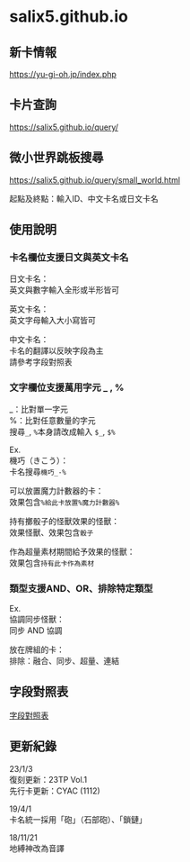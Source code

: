 # salix5.github.io

## 新卡情報
<https://yu-gi-oh.jp/index.php>

## 卡片查詢
<https://salix5.github.io/query/>

## 微小世界跳板搜尋
<https://salix5.github.io/query/small_world.html>

起點及終點：輸入ID、中文卡名或日文卡名

## 使用說明

### 卡名欄位支援日文與英文卡名  
日文卡名：  
英文與數字輸入全形或半形皆可

英文卡名：  
英文字母輸入大小寫皆可

中文卡名：  
卡名的翻譯以反映字段為主  
請參考字段對照表


### 文字欄位支援萬用字元 \_ , %  
\_：比對單一字元  
%：比對任意數量的字元  
搜尋`_`, `%`本身請改成輸入 `$_`, `$%`

Ex.  
機巧（きこう）：  
卡名搜尋`機巧_-%`

可以放置魔力計數器的卡：  
效果包含`%給此卡放置%魔力計數器%`

持有擲骰子的怪獸效果的怪獸：  
效果怪獸、效果包含`骰子`

作為超量素材期間給予效果的怪獸：  
效果包含`持有此卡作為素材`


### 類型支援AND、OR、排除特定類型
Ex.  
協調同步怪獸：  
同步 AND 協調  

放在牌組的卡：  
排除：融合、同步、超量、連結  


## 字段對照表
[字段對照表](https://docs.google.com/spreadsheets/d/1W-PvJDVEdpd-A8EYSRjPcWoKQwqSqytm9Arx0xZvMjs/edit?usp=sharing)

## 更新紀錄
23/1/3  
復刻更新：23TP Vol.1  
先行卡更新：CYAC (1112)

19/4/1  
卡名統一採用「砲」（石部砲）、「鎖鏈」

18/11/21  
地縛神改為音譯
